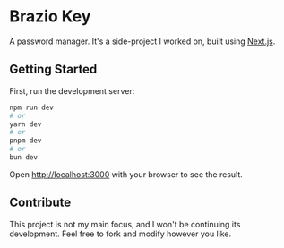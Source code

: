 # Brazio Key

A password manager. It's a side-project I worked on, built using [Next.js](https://nextjs.org/).

## Getting Started

First, run the development server:

```bash
npm run dev
# or
yarn dev
# or
pnpm dev
# or
bun dev
```

Open [http://localhost:3000](http://localhost:3000) with your browser to see the result.

## Contribute

This project is not my main focus, and I won't be continuing its development. Feel free to fork and modify however you like.
